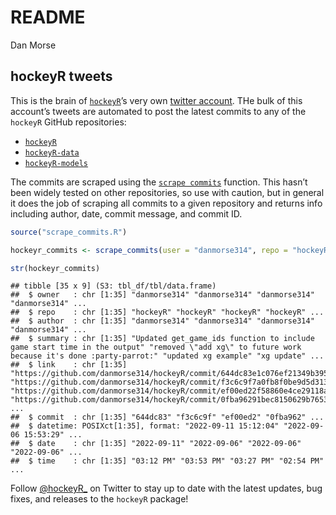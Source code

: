 README
================
Dan Morse

## hockeyR tweets

This is the brain of
[`hockeyR`](https://github.com/danmorse314/hockeyR)’s very own [twitter
account](https://twitter.com/hockeyR_). THe bulk of this account’s
tweets are automated to post the latest commits to any of the `hockeyR`
GitHub repositories:

-   [`hockeyR`](https://github.com/danmorse314/hockeyR)
-   [`hockeyR-data`](https://github.com/danmorse314/hockeyR-data)
-   [`hockeyR-models`](https://github.com/danmorse314/hockeyR-models)

The commits are scraped using the
[`scrape commits`](https://github.com/danmorse314/hockeyR-tweets/blob/main/scrape_commits.R)
function. This hasn’t been widely tested on other repositories, so use
with caution, but in general it does the job of scraping all commits to
a given repository and returns info including author, date, commit
message, and commit ID.

``` r
source("scrape_commits.R")

hockeyr_commits <- scrape_commits(user = "danmorse314", repo = "hockeyR", branch = "master")

str(hockeyr_commits)
```

    ## tibble [35 x 9] (S3: tbl_df/tbl/data.frame)
    ##  $ owner   : chr [1:35] "danmorse314" "danmorse314" "danmorse314" "danmorse314" ...
    ##  $ repo    : chr [1:35] "hockeyR" "hockeyR" "hockeyR" "hockeyR" ...
    ##  $ author  : chr [1:35] "danmorse314" "danmorse314" "danmorse314" "danmorse314" ...
    ##  $ summary : chr [1:35] "Updated get_game_ids function to include game start time in the output" "removed \"add xg\" to future work because it's done :party-parrot:" "updated xg example" "xg update" ...
    ##  $ link    : chr [1:35] "https://github.com/danmorse314/hockeyR/commit/644dc83e1c076ef21349b3952b5f4f89d9bd1513" "https://github.com/danmorse314/hockeyR/commit/f3c6c9f7a0fb8f0be9d5d313e2624e18c4b6819c" "https://github.com/danmorse314/hockeyR/commit/ef00ed22f58860e4ce29118a8a29ab9f3df5477d" "https://github.com/danmorse314/hockeyR/commit/0fba96291bec8150629b76536691f8d3372779ba" ...
    ##  $ commit  : chr [1:35] "644dc83" "f3c6c9f" "ef00ed2" "0fba962" ...
    ##  $ datetime: POSIXct[1:35], format: "2022-09-11 15:12:04" "2022-09-06 15:53:29" ...
    ##  $ date    : chr [1:35] "2022-09-11" "2022-09-06" "2022-09-06" "2022-09-06" ...
    ##  $ time    : chr [1:35] "03:12 PM" "03:53 PM" "03:27 PM" "02:54 PM" ...

Follow [@hockeyR\_](https://twitter.com/hockeyR_) on Twitter to stay up
to date with the latest updates, bug fixes, and releases to the
`hockeyR` package!
